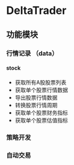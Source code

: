 # DeltaTrader

## 功能模块

### 行情记录 （data）

#### stock
- 获取所有A股股票列表
- 获取单个股票行情数据
- 导出股票行情数据
- 转换股票行情周期
- 获取单个股票财务指标
- 获取单个股票估值指标

### 策略开发

### 自动交易